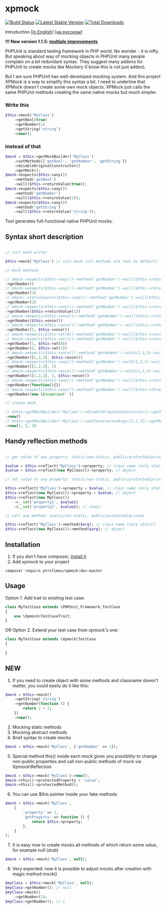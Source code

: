 # xpmock

[![Build Status](https://travis-ci.org/ptrofimov/xpmock.png?branch=master)](https://travis-ci.org/ptrofimov/xpmock)
[![Latest Stable Version](https://poser.pugx.org/ptrofimov/xpmock/v/stable.png)](https://packagist.org/packages/ptrofimov/xpmock)
[![Total Downloads](https://poser.pugx.org/ptrofimov/xpmock/downloads.png)](https://packagist.org/packages/ptrofimov/xpmock)

Introduction [[in English]](http://ptrofimov.github.io/) [[на русском]](http://habrahabr.ru/post/183010/)

**!!! New version 1.1.5: [multiple improvements](https://github.com/ptrofimov/xpmock#new)**

PHPUnit is standard testing framework in PHP world.
No wonder - it is nifty.
But speaking about way of mocking objects in PHPUnit many people complain on a bit redundant syntax.
They suggest many addons for PHPUnit to create mocks like Mockery (I know this is not just addon).

But I am sure PHPUnit has well-developed mocking system.
And this project XPMock is a way to simplify this syntax a bit.
I need to underline that XPMock doesn't create some own mock objects.
XPMock just calls the same PHPUnit methods creating the same native mocks but much simpler.

### Write this
```php
$this->mock('MyClass')
    ->getBool(true)
    ->getNumber(1)
    ->getString('string')
    ->new();
```
### instead of that
```php
$mock = $this->getMockBuilder('MyClass')
    ->setMethods(['getBool', 'getNumber', 'getString'])
    ->disableOriginalConstructor()
    ->getMock();
$mock->expects($this->any())
    ->method('getBool')
    ->will($this->returnValue(true));
$mock->expects($this->any())
    ->method('getNumber')
    ->will($this->returnValue(1));
$mock->expects($this->any())
    ->method('getString')
    ->will($this->returnValue('string'));
```

Tool generates full-functional native PHPUnit mocks.

## Syntax short description

```php

// init mock writer

$this->mock('MyClass') // init mock (all methods are real by default)

// mock methods

// $mock->expects($this->any())->method('getNumber')->will($this->returnValue(null))
->getNumber()
// $mock->expects($this->any())->method('getNumber')->will($this->returnValue(1))
->getNumber(1)
// $mock::staticExpects($this->any())->method('getNumber')->will($this->returnValue(1))
->getNumber(1)
// $mock->expects($this->any())->method('getNumber')->will($this->returnValue(1))
->getNumber($this->returnValue(1))
// $mock->expects($this->once())->method('getNumber')->will($this->returnValue(null))
->getNumber($this->once())
// $mock->expects($this->once())->method('getNumber')->will($this->returnValue(1))
->getNumber(1, $this->once())
// $mock->expects($this->at(0))->method('getNumber')->will($this->returnValue(1))
// $mock->expects($this->at(1))->method('getNumber')->will($this->returnValue(2))
->getNumber(1, $this->at(0))
->getNumber(2, $this->at(1))
// $mock->expects($this->once())->method('getNumber')->with(1,2,3)->will($this->returnValue(null))
->getNumber([1,2,3], $this->once())
// $mock->expects($this->any())->method('getNumber')->with(1,2,3)->will($this->returnValue(1))
->getNumber([1,2,3], 1)
// $mock->expects($this->once())->method('getNumber')->with(1,2,3)->will($this->returnValue(1))
->getNumber([1,2,3], 1, $this->once())
// $mock->expects($this->any())->method('getNumber')->will($this->returnCallback(function(){}))
->getNumber(function(){})
// $mock->expects($this->any())->method('getNumber')->will($this->throwException(new \Exception('')))
->getNumber(new \Exception(''))

// create mock

// $this->getMockBuilder('MyClass')->disableOriginalConstructor()->getMock()
->new()
// $this->getMockBuilder('MyClass')->setConstructorArgs([1,2,3])->getMock()
->new(1, 2, 3)
```

## Handy reflection methods

```php

// get value of any property: static/non-static, public/protected/private

$value = $this->reflect('MyClass')->property; // class name (only static)
$value = $this->reflect(new MyClass())->property; // object

// set value of any property: static/non-static, public/protected/private property

$this->reflect('MyClass')->property = $value; // class name (only static)
$this->reflect(new MyClass())->property = $value; // object
$this->reflect(new MyClass())
    ->__set('property1', $value1)
    ->__set('property2', $value2); // chain

// call any method: static/non-static, public/protected/private

$this->reflect('MyClass')->method($arg); // class name (only static)
$this->reflect(new MyClass())->method($arg); // object

```

## Installation

1. If you don't have composer, [install it](http://getcomposer.org)
2. Add xpmock to your project
```
composer require ptrofimov/xpmock:dev-master
```

## Usage

Option 1. Add trait to existing test case:
```php
class MyTestCase extends \PHPUnit_Framework_TestCase
{
    use \Xpmock\TestCaseTrait;
}
```
OR Option 2. Extend your test case from xpmock's one:
```php
class MyTestCase extends \Xpmock\TestCase
{
    
}
```

## NEW

1. If you need to create object with some methods and classname doesn't matter, you could easily do it like this:
```php
$mock = $this->mock()
    ->getString('string')
    ->getNumber(function () {
        return 2 + 2;
    })
    ->new();
```

2. Mocking static methods
3. Mocking abstract methods
4. Brief syntax to create mocks
```php
$mock = $this->mock('MyClass', ['getNumber' => 1]);
```

5. Special method this() inside each mock gives you possibility to change
non-public properties and call non-public methods of mock via Xpmock\Reflection
```php
$mock = $this->mock('MyClass')->new();
$mock->this()->protectedProperty = 'value';
$mock->this()->protectedMethod();
```

6. You can use $this pointer inside your fake methods
```php
$mock = $this->mock('MyClass',
    [
        'property' => 1,
        'getProperty' => function () {
            return $this->property;
        },
    ]
);
```

7. It is easy now to create mocks all methods of which return some value, for example null (stub)
```php
$mock = $this->mock('MyClass', null);
```

8. Very expected: now it is possible to adjust mocks after creation with magic method mock()
```php
$myClass = $this->mock('MyClass', null);
$myClass->getNumber(); // null
$myClass->mock()
    ->getNumber(1);
$myClass->getNumber(); // 1
```
